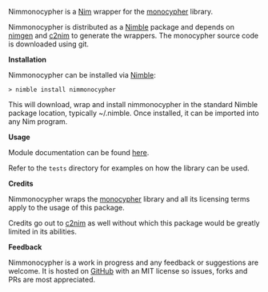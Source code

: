 Nimmonocypher is a [Nim](https://nim-lang.org/) wrapper for the [monocypher](https://github.com/LoupVaillant/Monocypher) library.

Nimmonocypher is distributed as a [Nimble](https://github.com/nim-lang/nimble) package and depends on [nimgen](https://github.com/genotrance/nimgen) and [c2nim](https://github.com/nim-lang/c2nim/) to generate the wrappers. The monocypher source code is downloaded using git.

__Installation__

Nimmonocypher can be installed via [Nimble](https://github.com/nim-lang/nimble):

```
> nimble install nimmonocypher
```

This will download, wrap and install nimmonocypher in the standard Nimble package location, typically ~/.nimble. Once installed, it can be imported into any Nim program.

__Usage__

Module documentation can be found [here](https://nimgen.genotrance.com/nimmonocypher).

Refer to the `tests` directory for examples on how the library can be used.

__Credits__

Nimmonocypher wraps the [monocypher](https://github.com/LoupVaillant/Monocypher/blob/master/LICENCE.md) library and all its licensing terms apply to the usage of this package.

Credits go out to [c2nim](https://github.com/nim-lang/c2nim/) as well without which this package would be greatly limited in its abilities.

__Feedback__

Nimmonocypher is a work in progress and any feedback or suggestions are welcome. It is hosted on [GitHub](https://github.com/genotrance/nimmonocypher) with an MIT license so issues, forks and PRs are most appreciated.
